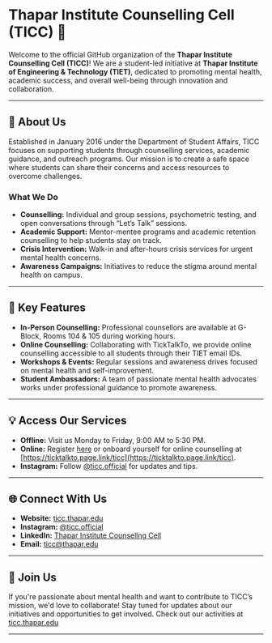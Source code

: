 
# Thapar Institute Counselling Cell (TICC) 🌟

Welcome to the official GitHub organization of the **Thapar Institute Counselling Cell (TICC)**! We are a student-led initiative at **Thapar Institute of Engineering & Technology (TIET)**, dedicated to promoting mental health, academic success, and overall well-being through innovation and collaboration.

---

## 📌 About Us

Established in January 2016 under the Department of Student Affairs, TICC focuses on supporting students through counselling services, academic guidance, and outreach programs. Our mission is to create a safe space where students can share their concerns and access resources to overcome challenges.

### **What We Do**
- **Counselling:** Individual and group sessions, psychometric testing, and open conversations through “Let’s Talk” sessions.
- **Academic Support:** Mentor-mentee programs and academic retention counselling to help students stay on track.
- **Crisis Intervention:** Walk-in and after-hours crisis services for urgent mental health concerns.
- **Awareness Campaigns:** Initiatives to reduce the stigma around mental health on campus.

---

## 🚀 Key Features

- **In-Person Counselling:** Professional counsellors are available at G-Block, Rooms 104 & 105 during working hours.
- **Online Counselling:** Collaborating with TickTalkTo, we provide online counselling accessible to all students through their TIET email IDs.
- **Workshops & Events:** Regular sessions and awareness drives focused on mental health and self-improvement.
- **Student Ambassadors:** A team of passionate mental health advocates works under professional guidance to promote awareness.

---

## 💡 Access Our Services

- **Offline:** Visit us Monday to Friday, 9:00 AM to 5:30 PM.
- **Online:** Register [here](https://bit.ly/tietticc) or onboard yourself for online counselling at [https://ticktalkto.page.link/ticc](https://ticktalkto.page.link/ticc).
- **Instagram:** Follow [@ticc.official](https://www.instagram.com/ticc.official) for updates and tips.

---

## 🌐 Connect With Us

- **Website:** [ticc.thapar.edu](https://ticc.thapar.edu)
- **Instagram:** [@ticc.official](https://www.instagram.com/ticc.official)
- **LinkedIn:** [Thapar Institute Counsellng Cell](https://www.linkedin.com/company/thapar-institute-counselling-cell)
- **Email:** ticc@thapar.edu
---

## 💖 Join Us

If you're passionate about mental health and want to contribute to TICC’s mission, we'd love to collaborate! Stay tuned for updates about our initiatives and opportunities to get involved. Check out our activities at [ticc.thapar.edu](https://ticc.thapar.edu)

---
